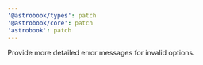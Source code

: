 ```yaml
---
'@astrobook/types': patch
'@astrobook/core': patch
'astrobook': patch
---
```


Provide more detailed error messages for invalid options.
